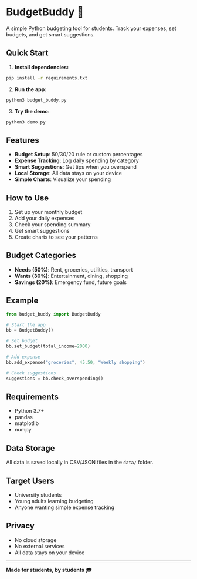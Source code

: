 # BudgetBuddy 🎯

A simple Python budgeting tool for students. Track your expenses, set budgets, and get smart suggestions.

## Quick Start

1. **Install dependencies:**
```bash
pip install -r requirements.txt
```

2. **Run the app:**
```bash
python3 budget_buddy.py
```

3. **Try the demo:**
```bash
python3 demo.py
```

## Features

- **Budget Setup**: 50/30/20 rule or custom percentages
- **Expense Tracking**: Log daily spending by category
- **Smart Suggestions**: Get tips when you overspend
- **Local Storage**: All data stays on your device
- **Simple Charts**: Visualize your spending

## How to Use

1. Set up your monthly budget
2. Add your daily expenses
3. Check your spending summary
4. Get smart suggestions
5. Create charts to see your patterns

## Budget Categories

- **Needs (50%)**: Rent, groceries, utilities, transport
- **Wants (30%)**: Entertainment, dining, shopping
- **Savings (20%)**: Emergency fund, future goals

## Example

```python
from budget_buddy import BudgetBuddy

# Start the app
bb = BudgetBuddy()

# Set budget
bb.set_budget(total_income=2000)

# Add expense
bb.add_expense("groceries", 45.50, "Weekly shopping")

# Check suggestions
suggestions = bb.check_overspending()
```

## Requirements

- Python 3.7+
- pandas
- matplotlib
- numpy

## Data Storage

All data is saved locally in CSV/JSON files in the `data/` folder.

## Target Users

- University students
- Young adults learning budgeting
- Anyone wanting simple expense tracking

## Privacy

- No cloud storage
- No external services
- All data stays on your device

---

**Made for students, by students** 🎓
